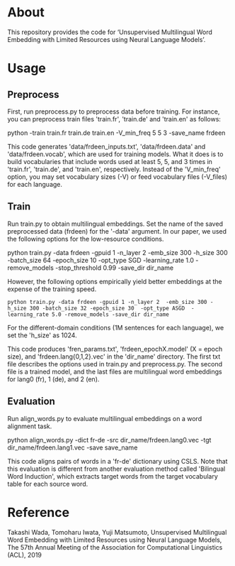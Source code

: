 # About
This repository provides the code for ‘Unsupervised Multilingual Word Embedding with Limited Resources using Neural Language Models’. 

# Usage

## Preprocess
First, run preprocess.py to preprocess data before training. For instance, you can preprocess train files 'train.fr', 'train.de' and 'train.en' as follows:

python -train train.fr train.de train.en -V_min_freq 5 5 3  -save_name frdeen 

This code generates 'data/frdeen_inputs.txt', 'data/frdeen.data' and 'data/frdeen.vocab', which are used for training models. What it does is to build vocabularies that include words used at least 5, 5, and 3 times in 'train.fr', 'train.de', and 'train.en', respectively. Instead of the 'V_min_freq' option, you may set vocabulary sizes (-V) or feed vocabulary files (-V_files) for each language. 

## Train
Run train.py to obtain multilingual embeddings. Set the name of the saved preprocessed data (frdeen) for the '-data' argument. In our paper, we used the following options for the low-resource conditions. 

python train.py -data frdeen -gpuid 1 -n_layer 2  -emb_size 300 -h_size 300 -batch_size 64 -epoch_size 10  -opt_type SGD  -learning_rate 1.0 -remove_models -stop_threshold 0.99 -save_dir dir_name

However, the following options empirically yield better embeddings at the expense of the training speed. 

`python train.py -data frdeen -gpuid 1 -n_layer 2  -emb_size 300 -h_size 300 -batch_size 32 -epoch_size 30  -opt_type ASGD  -learning_rate 5.0 -remove_models -save_dir dir_name`

For the different-domain conditions (1M sentences for each language), we set the 'h_size' as 1024. 
 
This code produces 'fren_params.txt', 'frdeen_epochX.model' (X = epoch size), and 'frdeen.lang{0,1,2}.vec' in the 'dir_name' directory. The first txt file describes the options used in train.py and preprocess.py. The second file is a trained model, and the last files are multilingual word embeddings for lang0 (fr), 1 (de), and 2 (en). 


## Evaluation

Run align_words.py to evaluate multilingual embeddings on a word alignment task. 

python align_words.py -dict fr-de -src dir_name/frdeen.lang0.vec -tgt dir_name/frdeen.lang1.vec -save save_name

This code aligns pairs of words in a 'fr-de' dictionary using CSLS. Note that this evaluation is different from another evaluation method called 'Bilingual Word Induction', which extracts target words from the target vocabulary table for each source word.  


# Reference
Takashi Wada, Tomoharu Iwata, Yuji Matsumoto, Unsupervised Multilingual Word Embedding with Limited Resources using Neural Language Models, The 57th Annual Meeting of the Association for Computational Linguistics (ACL), 2019



